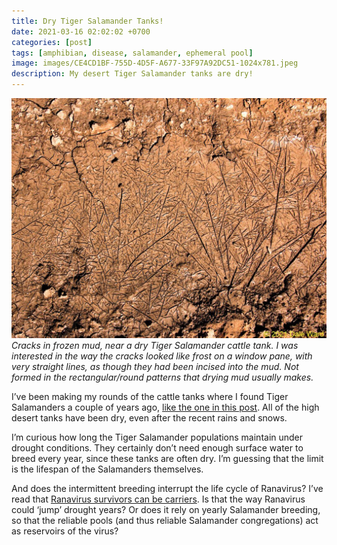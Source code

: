 ```yaml
---
title: Dry Tiger Salamander Tanks!
date: 2021-03-16 02:02:02 +0700
categories: [post]
tags: [amphibian, disease, salamander, ephemeral pool]
image: images/CE4CD1BF-755D-4D5F-A677-33F97A92DC51-1024x781.jpeg
description: My desert Tiger Salamander tanks are dry!
---
```


![](images/CE4CD1BF-755D-4D5F-A677-33F97A92DC51-1024x781.jpeg) 
*Cracks in frozen mud, near a dry Tiger Salamander cattle tank. I was interested in the way the cracks looked like frost on a window pane, with very straight lines, as though they had been incised into the mud. Not formed in the rectangular/round patterns that drying mud usually makes.*

I’ve been making my rounds of the cattle tanks where I found Tiger Salamanders a couple of years ago, [like the one in this post](/blog/2019/07/23/Desert-Salamanders/). All of the high desert tanks have been dry, even after the recent rains and snows.

I’m curious how long the Tiger Salamander populations maintain under drought conditions. They certainly don’t need enough surface water to breed every year, since these tanks are often dry. I’m guessing that the limit is the lifespan of the Salamanders themselves.

And does the intermittent breeding interrupt the life cycle of Ranavirus? I’ve read that [Ranavirus survivors can be carriers](/blog/2019/08/05/Diseases-and-Dieoffs-More-Tiger-Salamanders-and-an-encounter-with-Ranavirus/). Is that the way Ranavirus could ‘jump’ drought years? Or does it rely on yearly Salamander breeding, so that the reliable pools (and thus reliable Salamander congregations) act as reservoirs of the virus?
